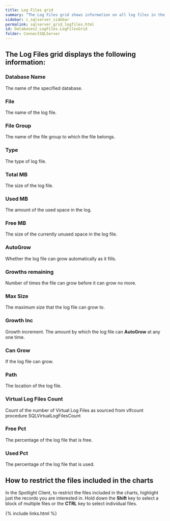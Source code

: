 ```yaml
---
title: Log Files grid
summary: "The Log Files grid shows information on all log files in the selected databases."
sidebar: c_sqlserver_sidebar
permalink: sqlserver_grid_logfiles.html
id: Databases2_LogFiles.LogFilesGrid
folder: ConnectSQLServer
---
```



## The Log Files grid displays the following information:

### Database Name

The name of the specified database.

### File

The name of the log file.

### File Group

The name of the file group to which the file belongs.

### Type

The type of log file.

### Total MB

The size of the log file.

### Used MB

The amount of the used space in the log.

### Free MB

The size of the currently unused space in the log file.

### AutoGrow

Whether the log file can grow automatically as it fills.

### Growths remaining

Number of times the file can grow before it can grow no more.

### Max Size

The maximum size that the log file can grow to.

### Growth Inc

Growth increment. The amount by which the log file can **AutoGrow** at any one time.

### Can Grow

If the log file can grow.

### Path

The location of the log file.

### Virtual Log Files Count

Count of the number of Virtual Log Files as sourced from vlfcount procedure SQLVirtualLogFilesCount

### Free Pct

The percentage of the log file that is free.

### Used Pct

The percentage of the log file that is used.

## How to restrict the files included in the charts

In the Spotlight Client, to restrict the files included in the charts, highlight just the records you are interested in. Hold down the **Shift** key to select a block of multiple files or the **CTRL** key to select individual files.


{% include links.html %}
